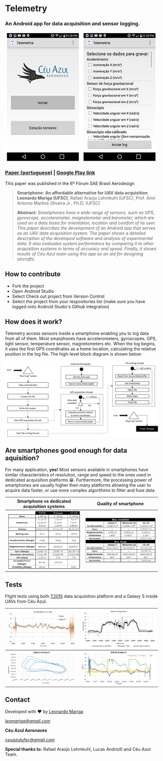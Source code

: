 # Telemetry
### An Android app for data acquisition and sensor logging.

![cover](https://github.com/CeuAzul/Telemetry/blob/master/assets/screen.png) 


### [Paper (portuguese)](https://github.com/CeuAzul/Telemetry/blob/master/assets/smartphone_paper.pdf)  | [Google Play link](https://play.google.com/store/apps/details?id=whitesun.telemetry)

This paper was published in the 6º Fórum SAE Brasil Aerodesign

> **Smartphone: An affordable alternative for UAV data acquisition**<br>
> **Leonardo Mariga (UFSC)**, Rafael Araújo Lehmkuhl (UFSC), Prof. Amir Antonio Martins Oliveira Jr., Ph.D. (UFSC)
>
> **Abstract:** *Smartphones have a wide range of sensors, such as GPS, gyroscope, accelerometer, magnetometer and barometer, which are used on a daily basis for orientation, location and comfort of its user. This paper describes the development of an Android app that serves as an UAV data acquisition system. The paper shows a detailed description of the developed software and analysis of experimental data. It also evaluates system performance by comparing it to other acquisition systems in terms of accuracy and speed. Finally, it shows results of Céu Azul team using this app as an aid for designing aircrafts.*

## How to contribute

- Fork the project
- Open Android Studio
- Select Check out project from Version Control
- Select the project from your respositories list (make sure you have logged onto Android Studio's Github integration)

## How does it work?

Telemetry access sensors inside a smartphone enabling you to log data from all of them. Most smarphones have accelerometers, gyroscopes, GPS, light sensor, temperature sensor, magnetometers etc. When the log begins, it uses the first GPS coordinates as a home location, calculating the relative position in the log file. The high-level block diagram is shown below: 


![wscheme](https://github.com/CeuAzul/Telemetry/blob/master/assets/howorks.png) 

## Are smartphones good enough for data aquisition?

For many application, **yes!** Most sensors available in smartphones have similar characteristics of resolution, range and speed to the ones used in dedicated acquisition platforms :grin:. Furthermore, the processing power of smartphones are usually higher then many platforms allowing the user to acquire data faster, or use more complex algorithims to filter and fuse data. 

Smartphone vs dedicated acquisition systems             |  Quality of smartphone
:-------------------------:|:-------------------------:
![](https://github.com/CeuAzul/Telemetry/blob/master/assets/platform.png)  |  ![](https://github.com/CeuAzul/Telemetry/blob/master/assets/models.png)

## Tests
Flight tests using both [T2015](https://github.com/CeuAzul/Preludio) data acquisition platform and a Galaxy S inside UAVs from Céu Azul.


![](https://github.com/CeuAzul/Telemetry/blob/master/assets/accy.png)  |  ![](https://github.com/CeuAzul/Telemetry/blob/master/assets/speed.png)
:-------------------------:|:-------------------------:
![](https://github.com/CeuAzul/Telemetry/blob/master/assets/trajec.png)  |  ![](https://github.com/CeuAzul/Telemetry/blob/master/assets/attitude.png)

## Contact
Developed with :heart: by [Leonardo Mariga](https://github.com/leomariga)

*leomariga@gmail.com*

**Céu Azul Aeronaves**

*ceuazulufsc@gmail.com*

**Special thanks to:** Rafael Araújo Lehmkuhl, Lucas Andriolli and Céu Azul Team. 